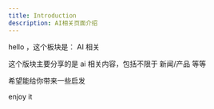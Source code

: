 ```yaml
---
title: Introduction
description: AI相关页面介绍
---
```


hello ，这个板块是： AI 相关

这个版块主要分享的是 ai 相关内容，包括不限于 新闻/产品 等等

希望能给你带来一些启发

enjoy it